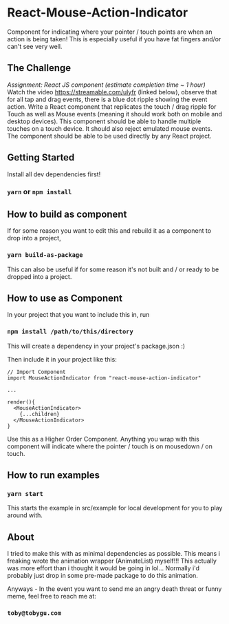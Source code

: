 # React-Mouse-Action-Indicator
Component for indicating where your pointer / touch points are when an action is being taken!
This is especially useful if you have fat fingers and/or can't see very well.

## The Challenge
*Assignment: React JS component (estimate completion time ~ 1 hour)*
Watch the video https://streamable.com/ulyfr (linked below), observe that for all tap and drag events, there is a blue dot ripple showing the event action.
Write a React component that replicates the touch / drag ripple for Touch as well as Mouse events (meaning it should work both on mobile and desktop devices). This component should be able to handle multiple touches on a touch device. It should also reject emulated mouse events. The component should be able to be used directly by any React project.

## Getting Started

Install all dev dependencies first!

### `yarn` or `npm install`

## How to build as component

If for some reason you want to edit this and rebuild it as a component to drop into a project,

### `yarn build-as-package`

This can also be useful if for some reason it's not built and / or ready to be dropped into a project.

## How to use as Component

In your project that you want to include this in, run

### `npm install /path/to/this/directory`

This will create a dependency in your project's package.json :)

Then include it in your project like this:
```
// Import Component
import MouseActionIndicator from "react-mouse-action-indicator"

...

render(){
  <MouseActionIndicator>
    {...children}
  </MouseActionIndicator>
}
```
Use this as a Higher Order Component. Anything you wrap with this component will indicate where the pointer / touch is on mousedown / on touch.

## How to run examples

### `yarn start`

This starts the example in src/example for local development for you to play around with.

## About

I tried to make this with as minimal dependencies as possible. This means i freaking wrote the animation wrapper (AnimateList) myself!!!
This actually was more effort than i thought it would be going in lol... Normally i'd probably just drop in some pre-made package to do this animation.

Anyways - In the event you want to send me an angry death threat or funny meme, feel free to reach me at:

### `toby@tobygu.com`
